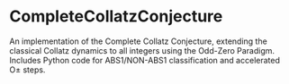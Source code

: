 # CompleteCollatzConjecture
An implementation of the Complete Collatz Conjecture, extending the classical Collatz dynamics to all integers using the Odd-Zero Paradigm. Includes Python code for ABS1/NON-ABS1 classification and accelerated O± steps.
